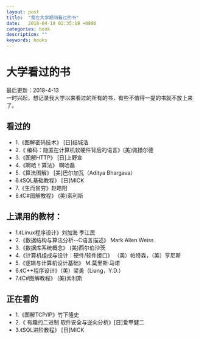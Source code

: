 ```yaml
---
layout: post
title:  "我在大学期间看过的书"
date:   2018-04-10 02:35:18 +0800
categories: book
description: ""
keywords: books
---
```

# 大学看过的书
最后更新：2018-4-13  <br/>
一时兴起，想记录我大学以来看过的所有的书，有些不值得一提的书就不放上来了。  <br/>
## 看过的  
*   1.《图解密码技术》 [日]结城浩  <br/>
*   2.《 编码：隐匿在计算机软硬件背后的语言》(美)佩措尔德  <br/>
*   3.《图解HTTP》  [日]上野宣　  <br/>
*   4.《啊哈！算法》   啊哈磊  <br/>
*   5.《算法图解》 [美]巴尔加瓦（Aditya Bhargava）  <br/>
*   6.《SQL基础教程》 [日]MICK  <br/>
*   7.《生而贫穷》赵皓阳  <br/>
*   8.《C#图解教程》 (美)索利斯  <br/>
## 上课用的教材：  
*   1.《Linux程序设计》刘加海 季江民  <br/>
*   2.《数据结构与算法分析--C语言描述》 Mark Allen Weiss  <br/>
*   3.《数据库系统概念》 (美)西尔伯沙茨  <br/>
*   4.《计算机组成与设计：硬件/软件接口》 （美）帕特森，（美）亨尼斯  <br/>
*   5.《逻辑与计算机设计基础》 M.莫里斯·马诺  <br/>
*   6.《C++程序设计》（美）梁勇（Liang，Y.D.）  <br/>
*   7.《C#图解教程》 (美)索利斯  <br/>
## 正在看的  
*   1.《图解TCP/IP》竹下隆史  <br/>
*   2.《 有趣的二进制 软件安全与逆向分析》[日]爱甲健二  <br/>
*   3.《SQL进阶教程》 [日]MICK  <br/>
